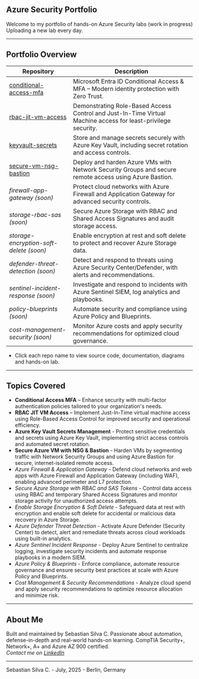 ## Azure Security Portfolio

Welcome to my portfolio of hands-on Azure Security labs (work in progress) Uploading a new lab every day.

---

## Portfolio Overview

| Repository                                                                                     | Description                                                                                                     |
|------------------------------------------------------------------------------------------------|-----------------------------------------------------------------------------------------------------------------|
| [conditional-access-mfa](https://github.com/Azure-Security-Portfolio/conditional-access-mfa)   | Microsoft Entra ID Conditional Access & MFA – Modern identity protection with Zero Trust.                       |
| [rbac-jit-vm-access](https://github.com/Azure-Security-Portfolio/rbac-jit-vm-access)           | Demonstrating Role-Based Access Control and Just-In-Time Virtual Machine access for least-privilege security.   |
| [keyvault-secrets](https://github.com/Azure-Security-Portfolio/keyvault-secrets)               | Store and manage secrets securely with Azure Key Vault, including secret rotation and access controls.          |
| [secure-vm-nsg-bastion](https://github.com/Azure-Security-Portfolio/secure-vm-nsg-bastion)     | Deploy and harden Azure VMs with Network Security Groups and secure remote access using Azure Bastion.          |
| *firewall-app-gateway (soon)*                                                                  | Protect cloud networks with Azure Firewall and Application Gateway for advanced security controls.              |
| *storage-rbac-sas (soon)*                                                                      | Secure Azure Storage with RBAC and Shared Access Signatures and audit storage access.                           |
| *storage-encryption-soft-delete (soon)*                                                        | Enable encryption at rest and soft delete to protect and recover Azure Storage data.                            |
| *defender-threat-detection (soon)*                                                             | Detect and respond to threats using Azure Security Center/Defender, with alerts and recommendations.            |
| *sentinel-incident-response (soon)*                                                            | Investigate and respond to incidents with Azure Sentinel SIEM, log analytics and playbooks.                     |
| *policy-blueprints (soon)*                                                                     | Automate security and compliance using Azure Policy and Blueprints.                                             |
| *cost-management-security (soon)*                                                              | Monitor Azure costs and apply security recommendations for optimized cloud governance.                          |

* Click each repo name to view source code, documentation, diagrams and hands-on lab.

---

## Topics Covered

- **Conditional Access MFA** – Enhance security with multi-factor authentication policies tailored to your organization's needs.
- **RBAC JIT VM Access** – Implement Just-In-Time virtual machine access using Role-Based Access Control for improved security and operational efficiency.
- **Azure Key Vault Secrets Management** - Protect sensitive credentials and secrets using Azure Key Vault, implementing strict access controls and automated secret rotation.
- **Secure Azure VM with NSG & Bastion** - Harden VMs by segmenting traffic with Network Security Groups and using Azure Bastion for secure, internet-isolated remote access.
- *Azure Firewall & Application Gateway* - Defend cloud networks and web apps with Azure Firewall and Application Gateway (including WAF), enabling advanced perimeter and L7 protection.
- *Secure Azure Storage with RBAC and SAS Tokens* - Control data access using RBAC and temporary Shared Access Signatures and monitor storage activity for unauthorized access attempts.
- *Enable Storage Encryption & Soft Delete* - Safeguard data at rest with encryption and enable soft delete for accidental or malicious data recovery in Azure Storage.
- *Azure Defender Threat Detection* - Activate Azure Defender (Security Center) to detect, alert and remediate threats across cloud workloads using built-in analytics.
- *Azure Sentinel Incident Response* - Deploy Azure Sentinel to centralize logging, investigate security incidents and automate response playbooks in a modern SIEM.
- *Azure Policy & Blueprints* - Enforce compliance, automate resource governance and ensure security best practices at scale with Azure Policy and Blueprints.
- *Cost Management & Security Recommendations* - Analyze cloud spend and apply security recommendations to optimize resource allocation and minimize risk.

---

## About Me

Built and maintained by Sebastian Silva C. Passionate about automation, defense-in-depth and real-world hands-on learning. 
CompTIA Security+, Network+, A+ and Azure AZ 900 certified.   
*Contact me on [LinkedIn](https://www.linkedin.com/in/sebastiansilc)*

---

Sebastian Silva C. - July, 2025 - Berlin, Germany
